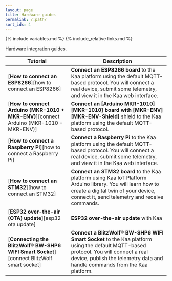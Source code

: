 ```yaml
---
layout: page
title: Hardware guides
permalink: /:path/
sort_idx: 4
---
```


{% include variables.md %}
{% include_relative links.md %}

Hardware integration guides.

| **Tutorial**                                                                              | **Description**                                                                                                                                                                                                                |
| ----------------------------------------------------------------------------------------- | ------------------------------------------------------------------------------------------------------------------------------------------------------------------------------------------------------------------------------ |
| [**How to connect an ESP8266**][how to connect an ESP8266]                                | **Connect an ESP8266 board** to the Kaa platform using the default MQTT-based protocol. You will connect a real device, submit some telemetry, and view it in the Kaa web interface.                                          |
| [**How to connect Arduino (MKR-1010 + MKR-ENV)**][connect Arduino (MKR-1010 + MKR-ENV)]   | **Connect an [Arduino MKR-1010][MKR-1010] board with [MKR-ENV][MKR-ENV-Shield]** shield to the Kaa platform using the default MQTT-based protocol.                                                                             |
| [**How to connect a Raspberry Pi**][how to connect a Raspberry Pi]                        | **Connect a Raspberry Pi** to the Kaa platform using the default MQTT-based protocol. You will connect a real device, submit some telemetry, and view it in the Kaa web interface.                                            |
| [**How to connect an STM32**][how to connect an STM32]                                    | **Connect an STM32 board** to the Kaa platform using Kaa IoT Platform Arduino library. You will learn how to create a digital twin of your device, connect it, send telemetry and receive commands.                            |
| [**ESP32 over-the-air (OTA) update**][esp32 ota update]                                   | **ESP32 over-the-air update** with Kaa |
| [**Connecting the BlitzWolf® BW-SHP6 WIFI Smart Socket**][connect BlitzWolf smart socket] | **Connect a BlitzWolf® BW-SHP6 WIFI Smart Socket** to the Kaa platform using the default MQTT-based protocol. You will connect a real device, publish the telemetry data and handle commands from the Kaa platform.           |
